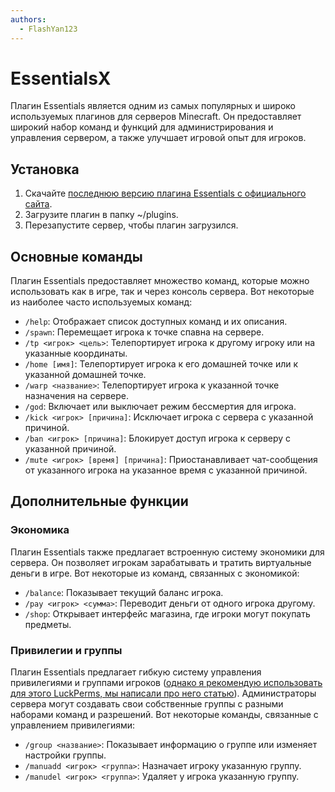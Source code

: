 ```yaml
---
authors:
  - FlashYan123
---
```


# EssentialsX

Плагин Essentials является одним из самых популярных и широко используемых плагинов для серверов Minecraft. Он предоставляет широкий набор команд и функций для администрирования и управления сервером, а также улучшает игровой опыт для игроков.

## Установка

1. Скачайте [последнюю версию плагина Essentials с официального сайта](https://essentialsx.net/downloads.html).
2. Загрузите плагин в папку ~/plugins.
3. Перезапустите сервер, чтобы плагин загрузился.

## Основные команды

Плагин Essentials предоставляет множество команд, которые можно использовать как в игре, так и через консоль сервера. Вот некоторые из наиболее часто используемых команд:

- `/help`: Отображает список доступных команд и их описания.
- `/spawn`: Перемещает игрока к точке спавна на сервере.
- `/tp <игрок> <цель>`: Телепортирует игрока к другому игроку или на указанные координаты.
- `/home [имя]`: Телепортирует игрока к его домашней точке или к указанной домашней точке.
- `/warp <название>`: Телепортирует игрока к указанной точке назначения на сервере.
- `/god`: Включает или выключает режим бессмертия для игрока.
- `/kick <игрок> [причина]`: Исключает игрока с сервера с указанной причиной.
- `/ban <игрок> [причина]`: Блокирует доступ игрока к серверу с указанной причиной.
- `/mute <игрок> [время] [причина]`: Приостанавливает чат-сообщения от указанного игрока на указанное время с указанной причиной.

## Дополнительные функции

### Экономика

Плагин Essentials также предлагает встроенную систему экономики для сервера. Он позволяет игрокам зарабатывать и тратить виртуальные деньги в игре. Вот некоторые из команд, связанных с экономикой:

- `/balance`: Показывает текущий баланс игрока.
- `/pay <игрок> <сумма>`: Переводит деньги от одного игрока другому.
- `/shop`: Открывает интерфейс магазина, где игроки могут покупать предметы.

### Привилегии и группы

Плагин Essentials предлагает гибкую систему управления привилегиями и группами игроков ([однако я рекомендую использовать для этого LuckPerms, мы написали про него статью](https://wiki.play2go.cloud/docs/faq/Minecraft/plugins/luckperms)). Администраторы сервера могут создавать свои собственные группы с разными наборами команд и разрешений. Вот некоторые команды, связанные с управлением привилегиями:

- `/group <название>`: Показывает информацию о группе или изменяет настройки группы.
- `/manuadd <игрок> <группа>`: Назначает игроку указанную группу.
- `/manudel <игрок> <группа>`: Удаляет у игрока указанную группу.
